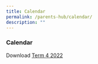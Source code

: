 ```yaml
---
title: Calendar
permalink: /parents-hub/calendar/
description: ""
---
```


### Calendar

Download [Term 4 2022](/files/Calendar%20of%20Events/COE%20TERM%204%202022%20Students.pdf)